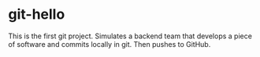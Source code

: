 # git-hello
This is the first git project. Simulates a backend team that develops a piece of software and commits locally in git. Then pushes to GitHub. 
